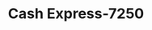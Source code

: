 ---
f_zip-code: 45102
f_state-code: OH
title: Cash Express-7250
f_phone: 513-753-7700
f_city-only: Amelia
f_address: 1391 W Ohio Pike Amelia
f_location-unique-id: '7250'
slug: cash-express-7250
updated-on: '2024-05-30T13:46:58.046Z'
created-on: '2024-05-30T13:36:59.803Z'
published-on: '2024-05-30T13:54:32.469Z'
f_city-state: cms/city/amelia-oh.md
f_company: cms/company/cash-express.md
f_state: cms/state/ohio.md
layout: '[payday-loan].html'
tags: payday-loan
---